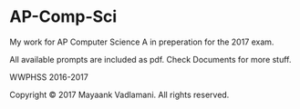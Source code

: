 # AP-Comp-Sci

My work for AP Computer Science A in preperation for the 2017 exam. 

All available prompts are included as pdf. Check Documents for more stuff.


WWPHSS 2016-2017

Copyright &copy; 2017 Mayaank Vadlamani. All rights reserved. 
